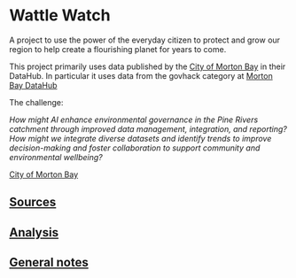 # Wattle Watch

A project to use the power of the everyday citizen to protect and grow our region
to help create a flourishing planet for years to come.

This project primarily uses data published by the
[City of Morton Bay](https://datahub.moretonbay.qld.gov.au/)
in their DataHub. In particular it uses data from the govhack category at
[Morton Bay DataHub](https://datahub.moretonbay.qld.gov.au/search?categories=%252Fcategories%252Fgovhack)

The challenge:

_How might AI enhance environmental governance in the Pine Rivers catchment through improved data
management, integration, and reporting? How might we integrate diverse datasets and identify trends
to improve decision-making and foster collaboration to support community and environmental
wellbeing?_

[City of Morton
Bay](https://hackerspace.govhack.org/challenges/moreton_bay_greening_as_we_grow_qld_378)

## [Sources](data/sources.md)

## [Analysis](data/analysis.md)

## [General notes](data/notes.md)


